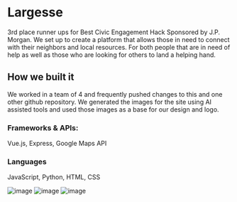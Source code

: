 # Largesse
3rd place runner ups for Best Civic Engagement Hack Sponsored by J.P. Morgan. We set up to create a platform that allows those in need to connect with their neighbors and local resources. For both people that are in need of help as well as those who are looking for others to land a helping hand.

## How we built it
We worked in a team of 4 and frequently pushed changes to this and one other github repository. We generated the images for the site using AI assisted tools and used those images as a base for our design and logo.  

### Frameworks & APIs: 
Vue.js, Express, Google Maps API

### Languages
JavaScript, Python, HTML, CSS

![image](https://user-images.githubusercontent.com/81270095/216854563-bef8312d-74f4-4736-b2d3-09bcdcab95d7.png)
![image](https://user-images.githubusercontent.com/81270095/216854569-a7ec68b0-f91a-44fc-a230-8799d46741d7.png)
![image](https://user-images.githubusercontent.com/81270095/216854573-43f39169-fc70-4052-a559-8145ca0fdf8a.png)





